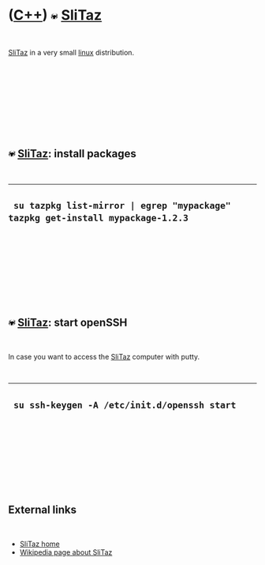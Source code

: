 
 

 

 

 

 

([C++](Cpp.md)) ![SliTaz](PicSliTaz.png) [SliTaz](CppSliTaz.md)
=================================================================

 

[SliTaz](CppSliTaz.md) in a very small [linux](CppLinux.md)
distribution.

 

 

 

 

 

![SliTaz](PicSliTaz.png) [SliTaz](CppSliTaz.md): install packages
------------------------------------------------------------------

 

  ---------------------------------------------------------------------------------
  ` su tazpkg list-mirror | egrep "mypackage" tazpkg get-install mypackage-1.2.3`
  ---------------------------------------------------------------------------------

 

 

 

 

 

![SliTaz](PicSliTaz.png) [SliTaz](CppSliTaz.md): start openSSH
---------------------------------------------------------------

 

In case you want to access the [SliTaz](CppSliTaz.md) computer with
putty.

 

  -----------------------------------------------
  ` su ssh-keygen -A /etc/init.d/openssh start`
  -----------------------------------------------

 

 

 

 

 

External links
--------------

 

-   [SliTaz home](http://www.slitaz.org/en)
-   [Wikipedia page about SliTaz](http://en.wikipedia.org/wiki/SliTaz)

 

 

 

 

 

 

